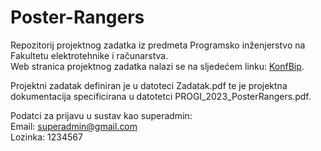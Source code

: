 # Poster-Rangers
Repozitorij projektnog zadatka iz predmeta Programsko inženjerstvo na Fakultetu elektrotehnike i računarstva.    
Web stranica projektnog zadatka nalazi se na sljedećem linku: [KonfBip](https://poster-rangers-fe.onrender.com/).   

Projektni zadatak definiran je u datoteci Zadatak.pdf te je projektna dokumentacija specificirana u datotetci PROGI_2023_PosterRangers.pdf.

Podatci za prijavu u sustav kao superadmin:  
Email: superadmin@gmail.com  
Lozinka: 1234567
